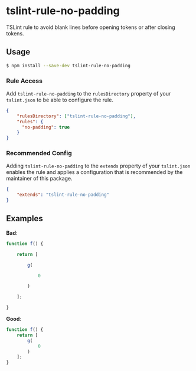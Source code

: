 # tslint-rule-no-padding
TSLint rule to avoid blank lines before opening tokens or after closing tokens.

## Usage
```bash
$ npm install --save-dev tslint-rule-no-padding
```

### Rule Access
Add `tslint-rule-no-padding` to the `rulesDirectory` property of your `tslint.json` to be 
able to configure the rule.
```json
{
    "rulesDirectory": ["tslint-rule-no-padding"],
    "rules": {
      "no-padding": true
    }
}
```

### Recommended Config
Adding `tslint-rule-no-padding` to the `extends` property of your `tslint.json`
enables the rule and applies a configuration that is recommended by the maintainer of this package.
```json
{
    "extends": "tslint-rule-no-padding"
}
```

## Examples

**Bad**:

```ts
function f() {

    return [

        g(

            0

        )

    ];

}
```

**Good**:

```ts
function f() {
    return [
        g(
            0
        )
    ];
}
```
